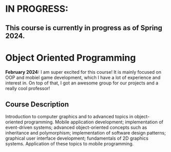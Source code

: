 # IN PROGRESS: 
## This course is currently in progress as of Spring 2024.

# Object Oriented Programming
**February 2024:** I am super excited for this course! It is mainly focused on OOP and mobiel game development, which I have a lot of experience and interest in. On top of that, I got an awesome group for our projects and a really cool professor!

## Course Description
Introduction to computer graphics and to advanced topics in object-oriented programming. Mobile application development; implementation of event-driven systems; advanced object-oriented concepts such as inheritance and polymorphism; implementation of software design patterns; graphical user interface development; fundamentals of 2D graphics systems. Application of these topics to mobile programming.